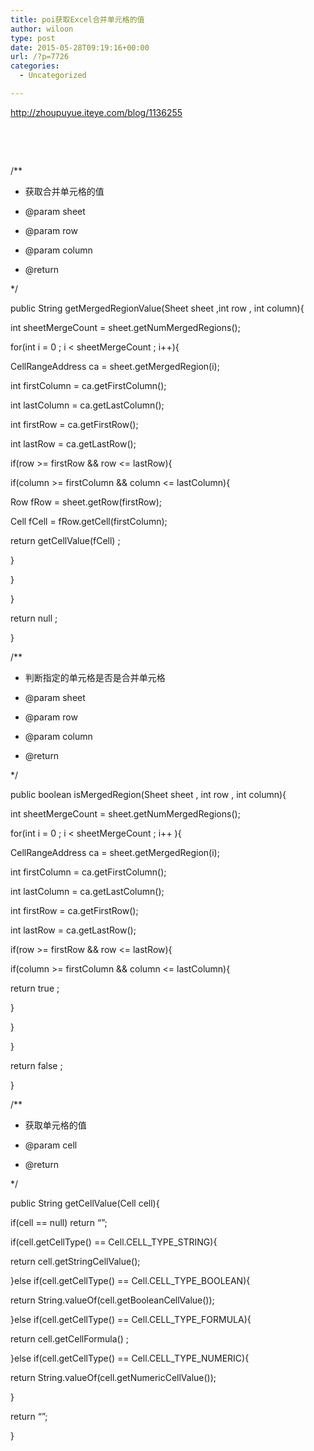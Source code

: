 ```yaml
---
title: poi获取Excel合并单元格的值
author: wiloon
type: post
date: 2015-05-28T09:19:16+00:00
url: /?p=7726
categories:
  - Uncategorized

---
```

http://zhoupuyue.iteye.com/blog/1136255

&nbsp;

&nbsp;

/**
  
* 获取合并单元格的值
  
* @param sheet
  
* @param row
  
* @param column
  
* @return
  
*/
  
public String getMergedRegionValue(Sheet sheet ,int row , int column){
  
int sheetMergeCount = sheet.getNumMergedRegions();

for(int i = 0 ; i < sheetMergeCount ; i++){
  
CellRangeAddress ca = sheet.getMergedRegion(i);
  
int firstColumn = ca.getFirstColumn();
  
int lastColumn = ca.getLastColumn();
  
int firstRow = ca.getFirstRow();
  
int lastRow = ca.getLastRow();

if(row >= firstRow && row <= lastRow){

if(column >= firstColumn && column <= lastColumn){
  
Row fRow = sheet.getRow(firstRow);
  
Cell fCell = fRow.getCell(firstColumn);

return getCellValue(fCell) ;
  
}
  
}
  
}

return null ;
  
}

/**
  
* 判断指定的单元格是否是合并单元格
  
* @param sheet
  
* @param row
  
* @param column
  
* @return
  
*/
  
public boolean isMergedRegion(Sheet sheet , int row , int column){
  
int sheetMergeCount = sheet.getNumMergedRegions();

for(int i = 0 ; i < sheetMergeCount ; i++ ){
  
CellRangeAddress ca = sheet.getMergedRegion(i);
  
int firstColumn = ca.getFirstColumn();
  
int lastColumn = ca.getLastColumn();
  
int firstRow = ca.getFirstRow();
  
int lastRow = ca.getLastRow();

if(row >= firstRow && row <= lastRow){
  
if(column >= firstColumn && column <= lastColumn){

return true ;
  
}
  
}
  
}

return false ;
  
}

/**
  
* 获取单元格的值
  
* @param cell
  
* @return
  
*/
  
public String getCellValue(Cell cell){

if(cell == null) return &#8220;&#8221;;

if(cell.getCellType() == Cell.CELL\_TYPE\_STRING){

return cell.getStringCellValue();

}else if(cell.getCellType() == Cell.CELL\_TYPE\_BOOLEAN){

return String.valueOf(cell.getBooleanCellValue());

}else if(cell.getCellType() == Cell.CELL\_TYPE\_FORMULA){

return cell.getCellFormula() ;

}else if(cell.getCellType() == Cell.CELL\_TYPE\_NUMERIC){

return String.valueOf(cell.getNumericCellValue());

}

return &#8220;&#8221;;
  
}